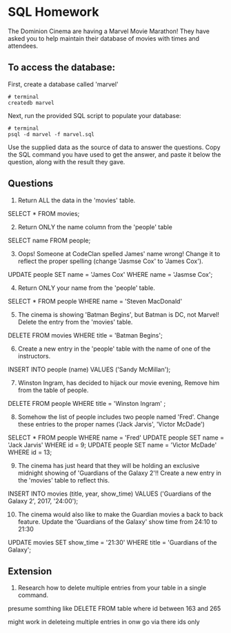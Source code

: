 # SQL Homework

The Dominion Cinema are having a Marvel Movie Marathon! They have asked you to help maintain their database of movies with times and attendees.

## To access the database:

First, create a database called 'marvel'
```
# terminal
createdb marvel
```

Next, run the provided SQL script to populate your database:
```
# terminal
psql -d marvel -f marvel.sql
```

Use the supplied data as the source of data to answer the questions.  Copy the SQL command you have used to get the answer, and paste it below the question, along with the result they gave.

## Questions

1. Return ALL the data in the 'movies' table.

SELECT * FROM movies;

2. Return ONLY the name column from the 'people' table

SELECT name FROM people;

3. Oops! Someone at CodeClan spelled James' name wrong! Change it to reflect the proper spelling (change 'Jasmse Cox' to 'James Cox').


UPDATE people SET name = 'James Cox' WHERE name = 'Jasmse Cox';

4. Return ONLY your name from the 'people' table.

SELECT * FROM people WHERE name = 'Steven MacDonald'


5. The cinema is showing 'Batman Begins', but Batman is DC, not Marvel! Delete the entry from the 'movies' table.

DELETE FROM movies WHERE title = 'Batman Begins';

6. Create a new entry in the 'people' table with the name of one of the instructors.

INSERT INTO people (name) VALUES ('Sandy McMillan');

7. Winston Ingram, has decided to hijack our movie evening, Remove him from the table of people.

DELETE FROM people WHERE title = 'Winston Ingram' ;

8. Somehow the list of people includes two people named 'Fred'. Change these entries to the proper names ('Jack Jarvis', 'Victor McDade')

SELECT * FROM people WHERE name = 'Fred'
UPDATE people SET name = 'Jack Jarvis' WHERE id = 9;
UPDATE people SET name = 'Victor McDade' WHERE id = 13;


9. The cinema has just heard that they will be holding an exclusive midnight showing of 'Guardians of the Galaxy 2'!! Create a new entry in the 'movies' table to reflect this.

INSERT INTO movies (title, year, show_time) VALUES ('Guardians of the Galaxy 2', 2017, '24:00');


10. The cinema would also like to make the Guardian movies a back to back feature. Update the 'Guardians of the Galaxy' show time from 24:10 to 21:30


UPDATE movies SET show_time = '21:30' WHERE title = 'Guardians of the Galaxy';

## Extension

1. Research how to delete multiple entries from your table in a single command.

presume somthing like DELETE FROM table
where id between 163 and 265

might work in deleteing multiple entries in onw go via there ids only 











